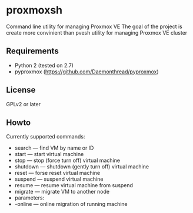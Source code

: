 # proxmoxsh
Command line utility for managing Proxmox VE
The goal of the project is create more convinient than pvesh utility for managing Proxmox VE cluster
## Requirements
* Python 2 (tested on 2.7)
* pyproxmox (https://github.com/Daemonthread/pyproxmox)

## License
GPLv2 or later

## Howto
Currently supported commands:
* search <request> — find VM by name or ID
* start <VM ID> — start virtual machine
* stop <VM ID> — stop (force turn off) virtual machine
* shutdown <VM ID> — shutdown (gently turn off) virtual machine
* reset <VM ID> — forse reset virtual machine
* suspend <VM ID> — suspend virtual machine
* resume <VM ID> — resume virtual machine from suspend
* migrate <VM ID> <Destination node> <parameters> — migrate VM to another node
 *  parameters:
 * -online — online migration of running machine

